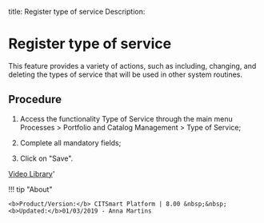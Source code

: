 title: Register type of service
Description: 
# Register type of service

This feature provides a variety of actions, such as including, changing, and deleting the types of service that will be used in other system routines.

Procedure
-------------

1.  Access the functionality Type of Service through the main menu Processes \>
    Portfolio and Catalog Management \> Type of Service;

2.  Complete all mandatory fields;

3.  Click on "Save".

<i class='fa fa-youtube-play  fa-2x' style='color:#97ce17;vertical-align: middle;'> </i> [Video Library](https://www.youtube.com/playlist?list=PLB5qK2uzf2RPsG8HdkE7qEHB39yEI_T8y)'

!!! tip "About"

    <b>Product/Version:</b> CITSmart Platform | 8.00 &nbsp;&nbsp;
    <b>Updated:</b>01/03/2019 - Anna Martins
